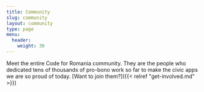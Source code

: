 ```yaml
---
title: Community
slug: community
layout: community
type: page
menu:
  header:
    weight: 30
---
```

Meet the entire Code for Romania community. They are the people who dedicated tens of thousands of pro-bono work so far to make the civic apps we are so proud of today. [Want to join them?]({{< relref "get-involved.md" >}})
